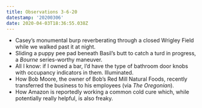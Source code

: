 ```yaml
---
title: Observations 3-6-20
datestamp: '20200306'
date: 2020-04-03T18:36:55.038Z
---
```

- Casey’s monumental burp reverberating through a closed Wrigley Field while we walked past it at night.
- Sliding a puppy pee pad beneath Basil’s butt to catch a turd in progress, a *Bourne* series-worthy maneuver.
- All I know: if I owned a bar, I’d have the type of bathroom door knobs with occupancy indicators in them. Illuminated.
- How Bob Moore, the owner of Bob’s Red Mill Natural Foods, recently transferred the business to his employees (via *The Oregonian*).
- How Amazon is reportedly working a common cold cure which, while potentially really helpful, is also freaky.
